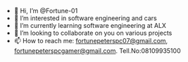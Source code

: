 - 👋 Hi, I’m @Fortune-01
- 👀 I’m interested in software engineering and cars
- 🌱 I’m currently learning software engineering at ALX
- 💞️ I’m looking to collaborate on you on various projects 
- 📫 How to reach me: fortunepeterspc07@gmail.com, fortunepeterspcgamer@gmail.com.  Tell.No:08109935100
  

<!---
Fortune-01/Fortune-01 is a ✨ special ✨ repository because its `README.md` (this file) appears on your GitHub profile.
You can click the Preview link to take a look at your changes.
--->
